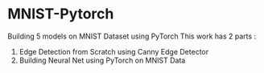 # MNIST-Pytorch
Building 5 models on MNIST Dataset using PyTorch
This work has 2 parts :
1) Edge Detection from Scratch using Canny Edge Detector
2) Building Neural Net using PyTorch on MNIST Data
